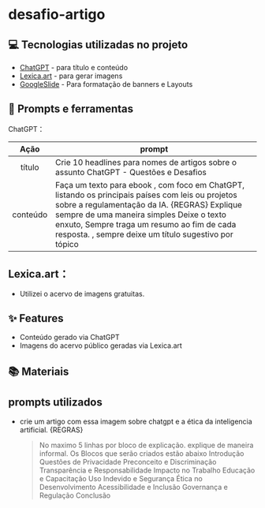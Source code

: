 # desafio-artigo

## 💻 Tecnologias utilizadas no projeto

- [ChatGPT](https://chat.openai.com/) - para título e conteúdo
- [Lexica.art](https://lexica.art/) - para gerar imagens
- [GoogleSlide](https://www.google.com/slides/about/) - Para formatação de banners e Layouts

## 📄 Prompts e ferramentas


ChatGPT：

|   Ação   | prompt                                                                                                                                                                                                                                                                         |
| :------: | ------------------------------------------------------------------------------------------------------------------------------------------------------------------------------------------------------------------------------------------------------------------------------ |
|  título  | Crie 10 headlines para nomes de artigos sobre o assunto ChatGPT - Questões e Desafios                                                                                                                                                                                                    |
| conteúdo | Faça um texto para ebook , com foco em ChatGPT, listando os principais países com leis ou projetos sobre a regulamentação da IA. {REGRAS} Explique sempre de uma maneira simples Deixe o texto enxuto, Sempre traga um resumo ao fim de cada resposta. , sempre deixe um título sugestivo por tópico |


##  Lexica.art：

- Utilizei o acervo de imagens gratuitas.

## ✨ Features

- Conteúdo gerado via ChatGPT
- Imagens do acervo público geradas via Lexica.art

## 📚 Materiais

## prompts utilizados

-  crie um artigo com essa imagem sobre chatgpt e a ética da inteligencia artificial.
    {REGRAS}
   > No maximo 5 linhas por bloco de explicação. 
   >  explique de maneira informal.
   >  Os Blocos que serão criados estão abaixo
   > Introdução
   > Questões de Privacidade
   > Preconceito e Discriminação
   > Transparência e Responsabilidade
   > Impacto no Trabalho
   > Educação e Capacitação
   > Uso Indevido e Segurança
   > Ética no Desenvolvimento
   > Acessibilidade e Inclusão
   > Governança e Regulação
   > Conclusão

